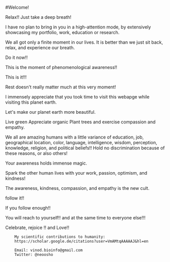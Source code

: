 #Welcome! 

Relax!! Just take a deep breath! 

I have no plan to bring in you in a high-attention mode, by extensively showcasing my portfolio, work, education or research. 

We all got only a finite moment in our lives. It is better than we just sit back, relax, and experience our breath. 

Do it now!!

This is the moment of phenomenological awareness!!

This is it!!! 

Rest doesn't really matter much at this very moment!





I immensely appreciate that you took time to visit this webapge while visiting this planet earth. 

Let's make our planet earth more beautiful. 

Live green
Appreciate organic
Plant trees 
and 
exercise compassion and empathy. 





We all are amazing humans with a little variance of education, job, geographical location, color, language, intelligence, wisdom, perception, knowledge, religion, and political beliefs!! Hold no discrimination because of these reasons, or also others! 

Your awareness holds immense magic. 

Spark the other human lives with your work, passion, optimism, and kindness! 

The awareness, kindness, compassion, and empathy is the new cult. 

follow it!! 

If you follow enough!! 

You will reach to yourself!! and at the same time to everyone else!!!




Celebrate, rejoice !! 
and 
Love!!




        My scientific contributions to humanity: 
        https://scholar.google.de/citations?user=VmAMtqAAAAAJ&hl=en

        Email: vinod.bioinfo@gmail.com
        Twitter: @neoosho
